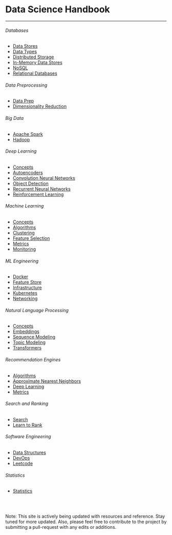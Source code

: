 # Data Science Handbook 
_________

###### Databases
* [Data Stores](book/databases/datastores.md)
* [Data Types](book/databases/datatypes.md)
* [Distributed Storage](book/databases/distributed.md)
* [In-Memory Data Stores](book/databases/inmemory.md)
* [NoSQL](book/databases/nosql.md)
* [Relational Databases](book/databases/relational.md)

###### Data Preprocessing
* [Data Prep](book/data-preprocessing/prep.md)
* [Dimensionality Reduction](book/data-preprocessing/dimensionality-reduction.md)
  
###### Big Data
* [Apache Spark](book/big-data/spark.md)
* [Hadoop](book/big-data/hadoop.md)

###### Deep Learning
* [Concepts](book/deep-learning/concepts.md)
* [Autoencoders](book/deep-learning/autoencoders.md)
* [Convolution Neural Networks](book/deep-learning/cnn.md)
* [Object Detection](book/deep-learning/objectdetection.md)
* [Recurrent Neural Networks](book/deep-learning/rnn.md)
* [Reinforcement Learning](book/deep-learning/rl.md)

###### Machine Learning
* [Concepts](book/machine-learning/concepts.md)
* [Algorithms](book/machine-learning/algorithms.md)
* [Clustering](book/machine-learning/clustering.md)
* [Feature Selection](book/machine-learning/feature-selection.md)
* [Metrics](book/machine-learning/metrics.md)
* [Monitoring](book/machine-learning/monitor.md)

###### ML Engineering 
* [Docker](book/ml-engineering/docker.md)
* [Feature Store](book/ml-engineering/featurestore.md)
* [Infrastructure](book/ml-engineering/infrastructure.md)
* [Kubernetes](book/ml-engineering/kubernetes.md)
* [Networking](book/ml-engineering/networking.md)

###### Natural Language Processing
* [Concepts](book/nlp/concepts.md)
* [Embeddings](book/nlp/embeddings.md)
* [Sequence Modeling](book/nlp/sequence.md)
* [Topic Modeling](book/nlp/topicmodeling.md)
* [Transformers](book/nlp/transformers.md) 

###### Recommendation Engines 
* [Algorithms](book/recommendation-engines/algorithms.md)
* [Approximate Nearest Neighbors](book/recommendation-engines/ann.md)
* [Deep Learning](book/recommendation-engines/dnn.md)
* [Metrics](book/recommendation-engines/metrics.md)

###### Search and Ranking
* [Search](book/search-ranking/search.md)
* [Learn to Rank](book/search-ranking/learntorank.md)

###### Software Engineering
* [Data Structures](book/software-engineering/structures.md) 
* [DevOps](book/software-engineering/devops.md) 
* [Leetcode](book/software-engineering/code.md) 

###### Statistics 
* [Statistics](book/statistics/concepts.md)

<br>
</br>

<span class="label label-success">Note:</span>
This site is actively being updated with resources and reference. Stay tuned
for more updated. Also, please feel free to contribute to the project by
submitting a pull-request with any edits or additions. 










